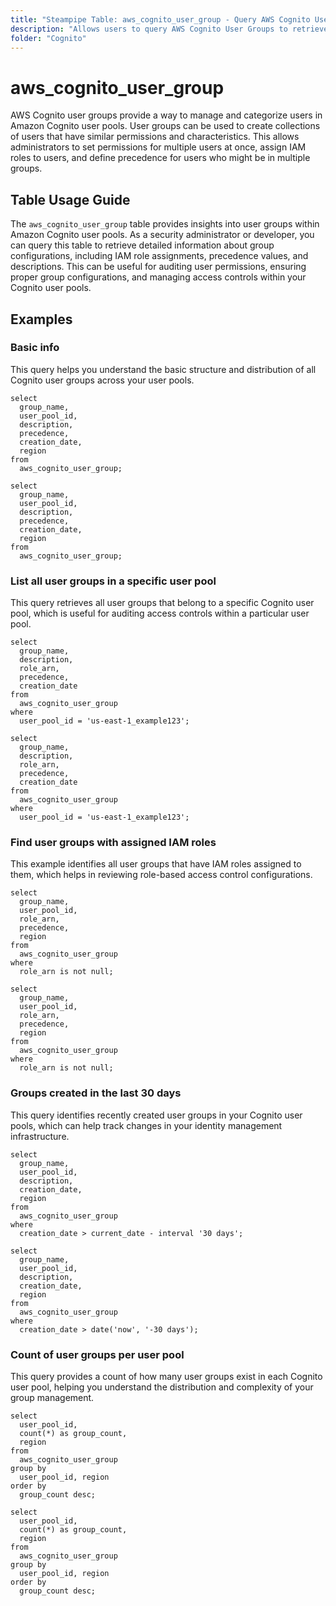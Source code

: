 ```yaml
---
title: "Steampipe Table: aws_cognito_user_group - Query AWS Cognito User Groups using SQL"
description: "Allows users to query AWS Cognito User Groups to retrieve information about group configurations, permissions, and associated user pools."
folder: "Cognito"
---
```


# aws_cognito_user_group

AWS Cognito user groups provide a way to manage and categorize users in Amazon Cognito user pools. User groups can be used to create collections of users that have similar permissions and characteristics. This allows administrators to set permissions for multiple users at once, assign IAM roles to users, and define precedence for users who might be in multiple groups.

## Table Usage Guide

The `aws_cognito_user_group` table provides insights into user groups within Amazon Cognito user pools. As a security administrator or developer, you can query this table to retrieve detailed information about group configurations, including IAM role assignments, precedence values, and descriptions. This can be useful for auditing user permissions, ensuring proper group configurations, and managing access controls within your Cognito user pools.

## Examples

### Basic info
This query helps you understand the basic structure and distribution of all Cognito user groups across your user pools.

```sql+postgresql
select
  group_name,
  user_pool_id,
  description,
  precedence,
  creation_date,
  region
from
  aws_cognito_user_group;
```

```sql+sqlite
select
  group_name,
  user_pool_id,
  description,
  precedence,
  creation_date,
  region
from
  aws_cognito_user_group;
```

### List all user groups in a specific user pool
This query retrieves all user groups that belong to a specific Cognito user pool, which is useful for auditing access controls within a particular user pool.

```sql+postgresql
select
  group_name,
  description,
  role_arn,
  precedence,
  creation_date
from
  aws_cognito_user_group
where
  user_pool_id = 'us-east-1_example123';
```

```sql+sqlite
select
  group_name,
  description,
  role_arn,
  precedence,
  creation_date
from
  aws_cognito_user_group
where
  user_pool_id = 'us-east-1_example123';
```

### Find user groups with assigned IAM roles
This example identifies all user groups that have IAM roles assigned to them, which helps in reviewing role-based access control configurations.

```sql+postgresql
select
  group_name,
  user_pool_id,
  role_arn,
  precedence,
  region
from
  aws_cognito_user_group
where
  role_arn is not null;
```

```sql+sqlite
select
  group_name,
  user_pool_id,
  role_arn,
  precedence,
  region
from
  aws_cognito_user_group
where
  role_arn is not null;
```

### Groups created in the last 30 days
This query identifies recently created user groups in your Cognito user pools, which can help track changes in your identity management infrastructure.

```sql+postgresql
select
  group_name,
  user_pool_id,
  description,
  creation_date,
  region
from
  aws_cognito_user_group
where
  creation_date > current_date - interval '30 days';
```

```sql+sqlite
select
  group_name,
  user_pool_id,
  description,
  creation_date,
  region
from
  aws_cognito_user_group
where
  creation_date > date('now', '-30 days');
```

### Count of user groups per user pool
This query provides a count of how many user groups exist in each Cognito user pool, helping you understand the distribution and complexity of your group management.

```sql+postgresql
select
  user_pool_id,
  count(*) as group_count,
  region
from
  aws_cognito_user_group
group by
  user_pool_id, region
order by
  group_count desc;
```

```sql+sqlite
select
  user_pool_id,
  count(*) as group_count,
  region
from
  aws_cognito_user_group
group by
  user_pool_id, region
order by
  group_count desc;
```
